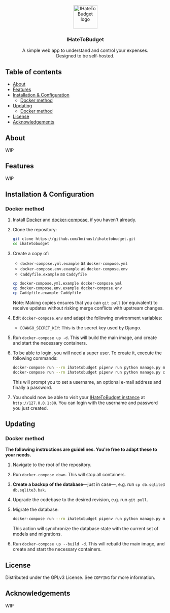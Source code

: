 <p align="center">
  <a href="https://github.com/bminusl/ihatetobudget/">
    <img src="https://raw.githubusercontent.com/bminusl/ihatetobudget/master/static/logo.png" alt="IHateToBudget logo" height="75">
  </a>
</p>


<h3 align="center">IHateToBudget</h3>

<p align="center">
  A simple web app to understand and control your expenses.
  <br>
  Designed to be self-hosted.
</p>

## Table of contents
* [About](#About)
* [Features](#Features)
* [Installation & Configuration](#installation--configuration)
  * [Docker method](#docker-method)
* [Updating](#updating)
  * [Docker method](#docker-method-1)
* [License](#license)
* [Acknowledgements](#acknowledgements)




## About

WIP

## Features

WIP

## Installation & Configuration

### Docker method

1. Install [Docker](https://www.docker.com/) and [docker-compose](https://docs.docker.com/compose/), if you haven't already.

2. Clone the repository:

   ```bash
   git clone https://github.com/bminusl/ihatetobudget.git
   cd ihatetobudget
   ```

3. Create a copy of:

   * `docker-compose.yml.example` as `docker-compose.yml`
   * `docker-compose.env.example` as `docker-compose.env`
   * `Caddyfile.example` as `Caddyfile`

   ```bash
   cp docker-compose.yml.example docker-compose.yml
   cp docker-compose.env.example docker-compose.env
   cp Caddyfile.example Caddyfile
   ```

   Note: Making copies ensures that you can `git pull` (or equivalent) to receive updates without risking merge conflicts with upstream changes.

4. Edit `docker-compose.env` and adapt the following environment variables:

   * `DJANGO_SECRET_KEY`: This is the secret key used by Django.

5. Run `docker-compose up -d`. This will build the main image, and create and start the necessary containers.

6. To be able to login, you will need a super user. To create it, execute the following commands:

   ```bash
   docker-compose run --rm ihatetobudget pipenv run python manage.py migrate
   docker-compose run --rm ihatetobudget pipenv run python manage.py createsuperuser
   ```

   This will prompt you to set a username, an optional e-mail address and finally a password.

7. You should now be able to visit your [IHateToBudget instance](http://127.0.0.1:80) at `http://127.0.0.1:80`. You can login with the username and password you just created.

## Updating

### Docker method

**The following instructions are guidelines. You're free to adapt these to your needs.**

1. Navigate to the root of the repository.

2. Run `docker-compose down`. This will stop all containers.

3. **Create a backup of the database**—just in case—, e.g. run `cp db.sqlite3 db.sqlite3.bak`.

4. Upgrade the codebase to the desired revision, e.g. run `git pull`.

5. Migrate the database:

   ```bash
   docker-compose run --rm ihatetobudget pipenv run python manage.py migrate
   ```

   This action will synchronize the database state with the current set of models and migrations.

6. Run `docker-compose up --build -d`. This will rebuild the main image, and create and start the necessary containers.

## License

Distributed under the GPLv3 License. See `COPYING` for more information.

## Acknowledgements

WIP
